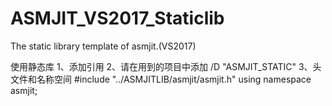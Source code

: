 # ASMJIT_VS2017_Staticlib
The static library template of asmjit.(VS2017)

使用静态库
	1、添加引用
	2、请在用到的项目中添加 
		/D "ASMJIT_STATIC" 
	3、头文件和名称空间
		#include "../ASMJITLIB/asmjit/asmjit.h"
		using namespace asmjit;
		